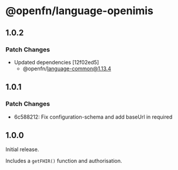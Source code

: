 # @openfn/language-openimis

## 1.0.2

### Patch Changes

- Updated dependencies [12f02ed5]
  - @openfn/language-common@1.13.4

## 1.0.1

### Patch Changes

- 6c588212: Fix configuration-schema and add baseUrl in required

## 1.0.0

Initial release.

Includes a `getFHIR()` function and authorisation.
